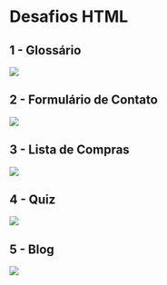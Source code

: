 # Desafios HTML

## 1 - Glossário
<img src="/Desafios HTML/images/glossary.png">

## 2 - Formulário de Contato
<img src="/Desafios HTML/images/contact.png">

## 3 - Lista de Compras
<img src="/Desafios HTML/images/shopping-list.png">

## 4 - Quiz
<img src="/Desafios HTML/images/quiz.png">

## 5 - Blog
<img src="/Desafios HTML/images/blog.png">


